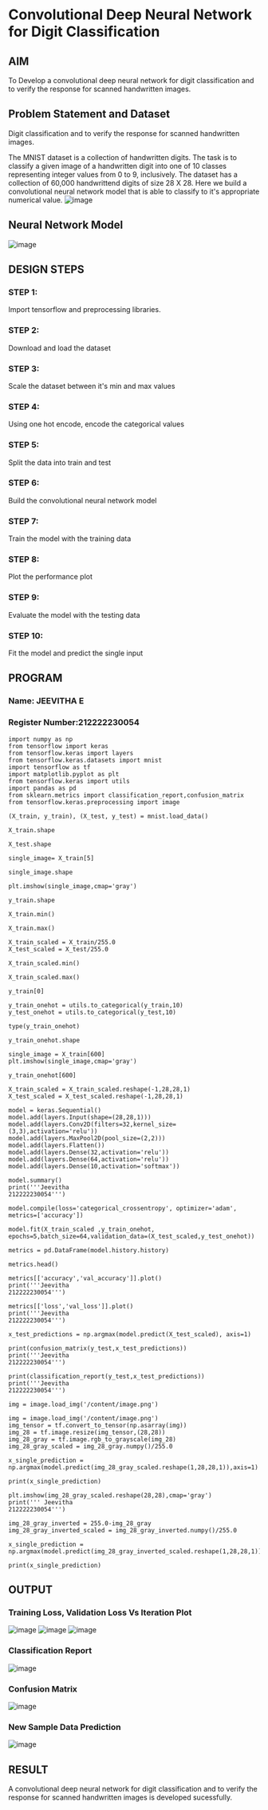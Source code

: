 # Convolutional Deep Neural Network for Digit Classification

## AIM

To Develop a convolutional deep neural network for digit classification and to verify the response for scanned handwritten images.

## Problem Statement and Dataset
Digit classification and to verify the response for scanned handwritten images.

The MNIST dataset is a collection of handwritten digits. The task is to classify a given image of a handwritten digit into one of 10 classes representing integer values from 0 to 9, inclusively. The dataset has a collection of 60,000 handwrittend digits of size 28 X 28. Here we build a convolutional neural network model that is able to classify to it's appropriate numerical value.
![image](https://github.com/user-attachments/assets/016402a5-6816-45a0-8ed0-000bf929b5be)

## Neural Network Model

![image](https://github.com/user-attachments/assets/8be0a18a-d61f-43f5-b853-640ffc477c06)


## DESIGN STEPS

### STEP 1:
Import tensorflow and preprocessing libraries.

### STEP 2:
Download and load the dataset

### STEP 3:
Scale the dataset between it's min and max values

### STEP 4:
Using one hot encode, encode the categorical values

### STEP 5:
Split the data into train and test

### STEP 6:
Build the convolutional neural network model

### STEP 7:
Train the model with the training data

### STEP 8:
Plot the performance plot
### STEP 9:
Evaluate the model with the testing data

### STEP 10:
Fit the model and predict the single input

## PROGRAM

### Name: JEEVITHA E
### Register Number:212222230054
```
import numpy as np
from tensorflow import keras
from tensorflow.keras import layers
from tensorflow.keras.datasets import mnist
import tensorflow as tf
import matplotlib.pyplot as plt
from tensorflow.keras import utils
import pandas as pd
from sklearn.metrics import classification_report,confusion_matrix
from tensorflow.keras.preprocessing import image

(X_train, y_train), (X_test, y_test) = mnist.load_data()

X_train.shape

X_test.shape

single_image= X_train[5]

single_image.shape

plt.imshow(single_image,cmap='gray')

y_train.shape

X_train.min()

X_train.max()

X_train_scaled = X_train/255.0
X_test_scaled = X_test/255.0

X_train_scaled.min()

X_train_scaled.max()

y_train[0]

y_train_onehot = utils.to_categorical(y_train,10)
y_test_onehot = utils.to_categorical(y_test,10)

type(y_train_onehot)

y_train_onehot.shape

single_image = X_train[600]
plt.imshow(single_image,cmap='gray')

y_train_onehot[600]

X_train_scaled = X_train_scaled.reshape(-1,28,28,1)
X_test_scaled = X_test_scaled.reshape(-1,28,28,1)

model = keras.Sequential()
model.add(layers.Input(shape=(28,28,1)))
model.add(layers.Conv2D(filters=32,kernel_size=(3,3),activation='relu'))
model.add(layers.MaxPool2D(pool_size=(2,2)))
model.add(layers.Flatten())
model.add(layers.Dense(32,activation='relu'))
model.add(layers.Dense(64,activation='relu'))
model.add(layers.Dense(10,activation='softmax'))

model.summary()
print('''Jeevitha
212222230054''')

model.compile(loss='categorical_crossentropy', optimizer='adam', metrics=['accuracy'])

model.fit(X_train_scaled ,y_train_onehot, epochs=5,batch_size=64,validation_data=(X_test_scaled,y_test_onehot))

metrics = pd.DataFrame(model.history.history)

metrics.head()

metrics[['accuracy','val_accuracy']].plot()
print('''Jeevitha
212222230054''')

metrics[['loss','val_loss']].plot()
print('''Jeevitha
212222230054''')

x_test_predictions = np.argmax(model.predict(X_test_scaled), axis=1)

print(confusion_matrix(y_test,x_test_predictions))
print('''Jeevitha
212222230054''')

print(classification_report(y_test,x_test_predictions))
print('''Jeevitha
212222230054''')

img = image.load_img('/content/image.png')

img = image.load_img('/content/image.png')
img_tensor = tf.convert_to_tensor(np.asarray(img))
img_28 = tf.image.resize(img_tensor,(28,28))
img_28_gray = tf.image.rgb_to_grayscale(img_28)
img_28_gray_scaled = img_28_gray.numpy()/255.0

x_single_prediction = np.argmax(model.predict(img_28_gray_scaled.reshape(1,28,28,1)),axis=1)

print(x_single_prediction)

plt.imshow(img_28_gray_scaled.reshape(28,28),cmap='gray')
print(''' Jeevitha
212222230054''')

img_28_gray_inverted = 255.0-img_28_gray
img_28_gray_inverted_scaled = img_28_gray_inverted.numpy()/255.0

x_single_prediction = np.argmax(model.predict(img_28_gray_inverted_scaled.reshape(1,28,28,1)),axis=1)

print(x_single_prediction)

```

## OUTPUT

### Training Loss, Validation Loss Vs Iteration Plot

![image](https://github.com/user-attachments/assets/30d6325d-8277-4588-af2e-c66ee52ddf56)
![image](https://github.com/user-attachments/assets/e9a97613-3cb9-478e-82a6-b4ed7e030b37)
![image](https://github.com/user-attachments/assets/5bafc487-6577-4397-906b-6a8a4a72df75)
### Classification Report

![image](https://github.com/user-attachments/assets/9238ceb1-072d-4b0c-9274-254b1565f8e0)


### Confusion Matrix

![image](https://github.com/user-attachments/assets/7afb3742-2310-4420-b68a-3778f4252405)



### New Sample Data Prediction


![image](https://github.com/user-attachments/assets/3d6adda6-271a-4ed9-8b33-23e8c6c15e83)

## RESULT
A convolutional deep neural network for digit classification and to verify the response for scanned handwritten images is developed sucessfully.
